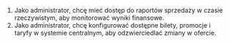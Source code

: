 1. Jako administrator, chcę mieć dostęp do raportów sprzedaży w czasie rzeczywistym, aby monitorować wyniki finansowe.
2. Jako administrator, chcę konfigurować dostępne bilety, promocje i taryfy w systemie centralnym, aby odzwierciedlać zmiany w ofercie.